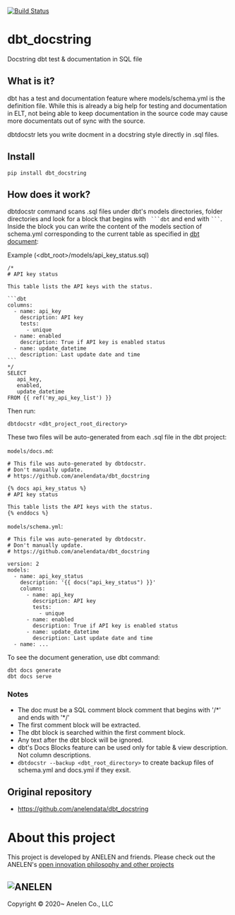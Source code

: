 [![Build Status](https://travis-ci.com/daigotanaka/dbt_docstring.svg?branch=master)](https://travis-ci.com/daigotanaka/dbt_docstring)

# dbt_docstring

Docstring dbt test & documentation in SQL file

## What is it?

dbt has a test and documentation feature where models/schema.yml is the
definition file. While this is already a big help for testing and
documentation in ELT, not being able to keep documentation in the source code
may cause more documentats out of sync with the source.

dbtdocstr lets you write docment in a docstring style directly in .sql files.

## Install

```
pip install dbt_docstring
```

## How does it work?

dbtdocstr command scans .sql files under dbt's models directories, folder directories and look for
a block that begins with ```` ```dbt```` and end with ```` ``` ````.
Inside the block you can write the content of the models section of schema.yml
corresponding to the current table as specified in
[dbt document](https://docs.getdbt.com/docs/building-a-dbt-project/documentation/):

Example (<dbt_root>/models/api_key_status.sql)
````
/*
# API key status

This table lists the API keys with the status.

```dbt
columns:
  - name: api_key
    description: API key
    tests:
      - unique
  - name: enabled
    description: True if API key is enabled status
  - name: update_datetime
    description: Last update date and time
```
*/
SELECT
   api_key,
   enabled,
   update_datetime
FROM {{ ref('my_api_key_list') }}
````

Then run:

```
dbtdocstr <dbt_project_root_directory>
```

These two files will be auto-generated from each .sql file in the dbt project:

`models/docs.md`:
```
# This file was auto-generated by dbtdocstr.
# Don't manually update.
# https://github.com/anelendata/dbt_docstring

{% docs api_key_status %}
# API key status

This table lists the API keys with the status.
{% enddocs %}
```

`models/schema.yml`:
```
# This file was auto-generated by dbtdocstr.
# Don't manually update.
# https://github.com/anelendata/dbt_docstring

version: 2
models:
  - name: api_key_status
    description: '{{ docs("api_key_status") }}'
    columns:
      - name: api_key
        description: API key
        tests:
          - unique
      - name: enabled
        description: True if API key is enabled status
      - name: update_datetime
        description: Last update date and time
  - name: ...
 ```

To see the document generation, use dbt command:

```
dbt docs generate
dbt docs serve
```

### Notes

- The doc must be a SQL comment block comment that begins with '/\*' and ends with '\*/'
- The first comment block will be extracted.
- The dbt block is searched within the first comment block.
- Any text after the dbt block will be ignored.
- dbt's Docs Blocks feature can be used only for table & view description. Not column descriptions.
- `dbtdocstr --backup <dbt_root_directory>` to create backup files of schema.yml and docs.yml if they exsit.

## Original repository

- https://github.com/anelendata/dbt_docstring

# About this project

This project is developed by
ANELEN and friends. Please check out the ANELEN's
[open innovation philosophy and other projects](https://anelen.co/open-source.html)

![ANELEN](https://avatars.githubusercontent.com/u/13533307?s=400&u=a0d24a7330d55ce6db695c5572faf8f490c63898&v=4)
---

Copyright &copy; 2020~ Anelen Co., LLC
